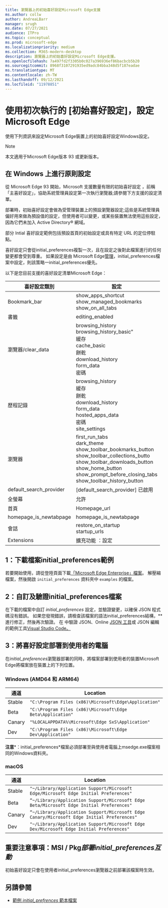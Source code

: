 ```yaml
---
title: 瀏覽器上的初始喜好設定Microsoft Edge支援
ms.author: collw
author: AndreaLBarr
manager: srugh
ms.date: 07/27/2021
audience: ITPro
ms.topic: conceptual
ms.prod: microsoft-edge
ms.localizationpriority: medium
ms.collection: M365-modern-desktop
description: 瀏覽器上的初始喜好設定Microsoft Edge支援。
ms.openlocfilehash: 7a497fd2f3305b0c027a396936ef86bacbcb5b20
ms.sourcegitcommit: 8968f3107291935ed9adc84bba348d5f187eadae
ms.translationtype: MT
ms.contentlocale: zh-TW
ms.lasthandoff: 09/12/2021
ms.locfileid: "11978851"
---
```

# <a name="configure-microsoft-edge-using-initial-preferences-settings-for-the-first-run"></a>使用初次執行的 [初始喜好設定]，設定 Microsoft Edge

使用下列資訊來設定Microsoft Edge裝置上的初始喜好設定Windows設定。

> [!Note]
> 本文適用于Microsoft Edge版本 93 或更新版本。

## <a name="configure-policy-settings-on-windows"></a>在 Windows 上進行原則設定

從 Microsoft Edge 93 開始，Microsoft 支援數量有限的初始喜好設定 ，前稱「主喜好設定」，協助系統管理員設定第一次執行瀏覽器;請參閱下方支援的設定清單。  

部署時，初始喜好設定會做為受管理裝置上的預設瀏覽器設定;這些是系統管理員偏好用來做為預設值的設定，但使用者可以變更，或某些裝置無法使用這些設定，因為它們未加入 Active Directory® 網域。

部分 Intial 喜好設定範例包括預設首頁的初始設定或具有特定 URL 的定位停駐點。

喜好設定只會從initial_preferences複製一次，且在設定之後對此檔案進行的任何變更都會受到尊重。 如果設定是由 Microsoft Edge[管理](/deployedge/microsoft-edge-policies)，initial_preferences檔案中設定，則該策略一initial_preferences優先。

以下是您目前支援的喜好設定清單Microsoft Edge：

| 喜好設定類別 | 設定 |
| - | - |
| Bookmark_bar | show_apps_shortcut<br>show_managed_bookmarks<br>show_on_all_tabs |
| 書籤 | editing_enabled |
| 瀏覽器/clear_data | browsing_history<br>browsing_history_basic"<br>緩存<br>cache_basic<br>餅乾<br>download_history<br>form_data<br>密碼 |
| 歷程記錄 | browsing_history<br>緩存<br>餅乾<br>download_history<br>form_data<br>hosted_apps_data<br>密碼<br>site_settings |
| 瀏覽器 | first_run_tabs<br>dark_theme<br>show_toolbar_bookmarks_button<br>show_toolbar_collections_butto<br>show_toolbar_downloads_button<br>show_home_button<br>show_prompt_before_closing_tabs<br>show_toolbar_history_button |
| default_search_provider | [default_search_provider] 已啟用 |
| 全螢幕 | 允許 |
| 首頁 | Homepage_url |
| homepage_is_newtabpage | homepage_is_newtabpage |
| 會話 | restore_on_startup<br>startup_urls |
| Extensions | 擴充功能 ：設定 |

## <a name="1-download-an-example-initial_preferences-file"></a>1：下載檔案initial_preferences範例

若要開始使用，請從登陸頁面下載[「Microsoft Edge Enterprise」檔案](https://www.microsoft.com/edge/business/download)。 解壓縮檔案，然後開啟 `initial_preferences` 資料夾中 `examples` 的檔案。

## <a name="2-customize-and-validate-the-initial_preferences-file"></a>2：自訂及驗證initial_preferences檔案

在下載的檔案中自訂 *initial_preferences* 設定，並驗證變更，以確保 JSON 程式碼沒有錯誤。 如果您發現錯誤，請檢查該檔案的語法initial_preferences結構，** 進行修正，然後再次驗證。 在 中驗證 JSON、Online [JSON 工具](https://jsonformatter.org/)或 JSON 編輯的範例工具[Visual Studio Code。](https://code.visualstudio.com/docs/languages/json)

## <a name="3-deploy-preferences-to-users-computer"></a>3：將喜好設定部署到使用者的電腦

在*initial_preferences*瀏覽器部署的同時，將檔案部署到使用者的裝置Microsoft Edge將檔案放在裝置上的下列位置。

### <a name="windows-amd64-and-arm64"></a>Windows (AMD64 和 ARM64) 

| 通道 | Location |
| - | - |
| Stable | `"C:\Program Files (x86)\Microsoft\Edge\Application"` |
| Beta | `"C:\Program Files (x86)\Microsoft\Edge Beta\Application"` |
|Canary | `"%LOCALAPPDATA%\Microsoft\Edge SxS\Application"` |
| Dev | `"C:\Program Files (x86)\Microsoft\Edge Dev\Application"` |

**注意***：initial_preferences*檔案必須部署至與使用者電腦上msedge.exe檔案相同的Windows資料夾。  

### <a name="macos"></a>macOS

| 通道 | Location |
| - | - |
| Stable | `"~/Library/Application Support/Microsoft Edge/Microsoft Edge Initial Preferences"` |
| Beta | `“~/Library/Application Support/Microsoft Edge Beta/Microsoft Edge Initial Preferences"` |
| Canary | `“~/Library/Application Support/Microsoft Edge Canary/Microsoft Edge Initial Preferences"` |
| Dev | `"~/Library/Application Support/Microsoft Edge Dev/Microsoft Edge Initial Preferences"` |

## <a name="important-notes-msi--pkg-deployment-and-initial_preferences-interaction"></a>重要注意事項：MSI / Pkg*部署initial_preferences互動*

初始喜好設定只會在使用者initial_preferences瀏覽器之前部署該檔案時生效。  

## <a name="see-also"></a>另請參閱

- [範例 *initial_prefrences* 範本檔案](https://www.microsoft.com/edge/business/download)
